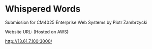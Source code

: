 # Whispered Words
Submission for CM4025 Enterprise Web Systems by Piotr Zambrzycki

Website URL: 	(Hosted on AWS)


http://13.61.7.100:3000/
